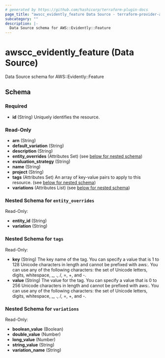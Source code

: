 ```yaml
---
# generated by https://github.com/hashicorp/terraform-plugin-docs
page_title: "awscc_evidently_feature Data Source - terraform-provider-awscc"
subcategory: ""
description: |-
  Data Source schema for AWS::Evidently::Feature
---
```


# awscc_evidently_feature (Data Source)

Data Source schema for AWS::Evidently::Feature



<!-- schema generated by tfplugindocs -->
## Schema

### Required

- **id** (String) Uniquely identifies the resource.

### Read-Only

- **arn** (String)
- **default_variation** (String)
- **description** (String)
- **entity_overrides** (Attributes Set) (see [below for nested schema](#nestedatt--entity_overrides))
- **evaluation_strategy** (String)
- **name** (String)
- **project** (String)
- **tags** (Attributes Set) An array of key-value pairs to apply to this resource. (see [below for nested schema](#nestedatt--tags))
- **variations** (Attributes List) (see [below for nested schema](#nestedatt--variations))

<a id="nestedatt--entity_overrides"></a>
### Nested Schema for `entity_overrides`

Read-Only:

- **entity_id** (String)
- **variation** (String)


<a id="nestedatt--tags"></a>
### Nested Schema for `tags`

Read-Only:

- **key** (String) The key name of the tag. You can specify a value that is 1 to 128 Unicode characters in length and cannot be prefixed with aws:. You can use any of the following characters: the set of Unicode letters, digits, whitespace, _, ., /, =, +, and -.
- **value** (String) The value for the tag. You can specify a value that is 0 to 256 Unicode characters in length and cannot be prefixed with aws:. You can use any of the following characters: the set of Unicode letters, digits, whitespace, _, ., /, =, +, and -.


<a id="nestedatt--variations"></a>
### Nested Schema for `variations`

Read-Only:

- **boolean_value** (Boolean)
- **double_value** (Number)
- **long_value** (Number)
- **string_value** (String)
- **variation_name** (String)


